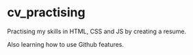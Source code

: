 # cv_practising
Practising my skills in HTML, CSS and JS by creating a resume. 

Also learning how to use Github features.
